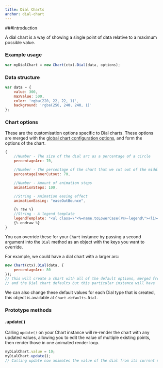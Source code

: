 ```yaml
---
title: Dial Charts
anchor: dial-chart
---
```

###Introduction

A dial chart is a way of showing a single point of data relative to a maximum possible value.

### Example usage

```javascript
var myDialChart = new Chart(ctx).Dial(data, options);
```

### Data structure

```javascript
var data = {
	value: 300,
	maxValue: 500,
	color: 'rgba(220, 22, 22, 1)',
	background: 'rgba(250, 240, 240, 1)'
};
```

### Chart options

These are the customisation options specific to Dial charts. These options are merged with the [global chart configuration options](#getting-started-global-chart-configuration), and form the options of the chart.

```javascript
{
	//Number - The size of the dial arc as a percentage of a circle
	percentageArc: 70,

	//Number - The percentage of the chart that we cut out of the middle
	percentageInnerCutout: 70,

	//Number - Amount of animation steps
	animationSteps: 100,

	//String - Animation easing effect
	animationEasing: "easeOutBounce",

	{% raw %}
	//String - A legend template
	legendTemplate: "<ul class=\"<%=name.toLowerCase()%>-legend\"><li><span style=\"background-color:<%=segment.fillColor%>\"></span><%if(segment.label){%><%=segment.label%><%}%></li></ul>"
	{% endraw %}
}
```
You can override these for your `Chart` instance by passing a second argument into the `Dial` method as an object with the keys you want to override.

For example, we could have a dial chart with a larger arc:

```javascript
new Chart(ctx).Dial(data, {
	percentageArc: 80
});
// This will create a chart with all of the default options, merged from the global config,
// and the Dial chart defaults but this particular instance will have `percentageArc` set to `80`.
```

We can also change these default values for each Dial type that is created, this object is available at `Chart.defaults.Dial`.

### Prototype methods

#### .update( )

Calling `update()` on your Chart instance will re-render the chart with any updated values, allowing you to edit the value of multiple existing points, then render those in one animated render loop.

```javascript
myDialChart.value = 10;
myDialChart.update();
// Calling update now animates the value of the dial from its current value to 10.
```
